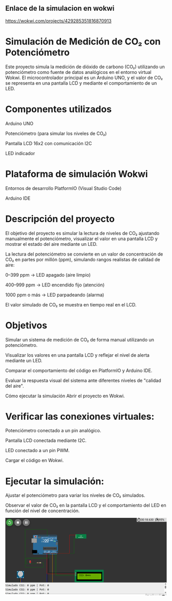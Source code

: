 ## Enlace de la simulacion en wokwi

https://wokwi.com/projects/429285351816870913



# Simulación de Medición de CO₂ con Potenciómetro
Este proyecto simula la medición de dióxido de carbono (CO₂) utilizando un potenciómetro como fuente de datos analógicos en el entorno virtual Wokwi. El microcontrolador principal es un Arduino UNO, y el valor de CO₂ se representa en una pantalla LCD y mediante el comportamiento de un LED.

# Componentes utilizados
Arduino UNO

Potenciómetro (para simular los niveles de CO₂)

Pantalla LCD 16x2 con comunicación I2C

LED indicador

# Plataforma de simulación Wokwi

Entornos de desarrollo
PlatformIO (Visual Studio Code)

Arduino IDE

# Descripción del proyecto
El objetivo del proyecto es simular la lectura de niveles de CO₂ ajustando manualmente el potenciómetro, visualizar el valor en una pantalla LCD y mostrar el estado del aire mediante un LED.

La lectura del potenciómetro se convierte en un valor de concentración de CO₂ en partes por millón (ppm), simulando rangos realistas de calidad de aire:

0–399 ppm → LED apagado (aire limpio)

400–999 ppm → LED encendido fijo (atención)

1000 ppm o más → LED parpadeando (alarma)

El valor simulado de CO₂ se muestra en tiempo real en el LCD.

# Objetivos
Simular un sistema de medición de CO₂ de forma manual utilizando un potenciómetro.

Visualizar los valores en una pantalla LCD y reflejar el nivel de alerta mediante un LED.

Comparar el comportamiento del código en PlatformIO y Arduino IDE.

Evaluar la respuesta visual del sistema ante diferentes niveles de "calidad del aire".

Cómo ejecutar la simulación
Abrir el proyecto en Wokwi.

# Verificar las conexiones virtuales:

Potenciómetro conectado a un pin analógico.

Pantalla LCD conectada mediante I2C.

LED conectado a un pin PWM.

Cargar el código en Wokwi.

# Ejecutar la simulación:

Ajustar el potenciómetro para variar los niveles de CO₂ simulados.

Observar el valor de CO₂ en la pantalla LCD y el comportamiento del LED en función del nivel de concentración.


![alt text](Assets/1.png)
